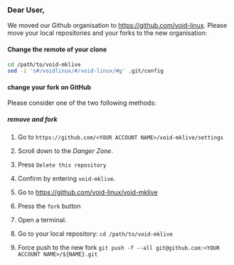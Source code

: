 ### Dear User,

We moved our Github organisation to https://github.com/void-linux. Please move
your local repositories and your forks to the new organisation:

#### Change the remote of your clone

```bash
cd /path/to/void-mklive
sed -i 's#/voidlinux/#/void-linux/#g' .git/config
```

#### change your fork on GitHub

Please consider one of the two following methods:

##### remove and fork

1. Go to `https://github.com/<YOUR ACCOUNT NAME>/void-mklive/settings`

2. Scroll down to the *Danger Zone*.

3. Press `Delete this repository`

4. Confirm by entering `void-mklive`.

5. Go to https://github.com/void-linux/void-mklive

6. Press the `fork` button

7. Open a terminal.

8. Go to your local repository:
   `cd /path/to/void-mklive`

9. Force push to the new fork
   `git push -f --all git@github.com:<YOUR ACCOUNT NAME>/${NAME}.git`

